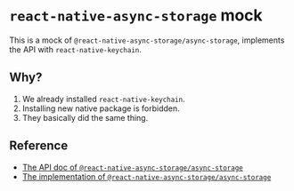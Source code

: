 # `react-native-async-storage` mock

This is a mock of `@react-native-async-storage/async-storage`, implements the API with `react-native-keychain`.

## Why?

1. We already installed `react-native-keychain`.
2. Installing new native package is forbidden.
3. They basically did the same thing.

## Reference

- [The API doc of `@react-native-async-storage/async-storage`](https://react-native-async-storage.github.io/async-storage/docs/api)
- [The implementation of `@react-native-async-storage/async-storage`](https://github.com/react-native-async-storage/async-storage/blob/master/src/AsyncStorage.native.ts)
